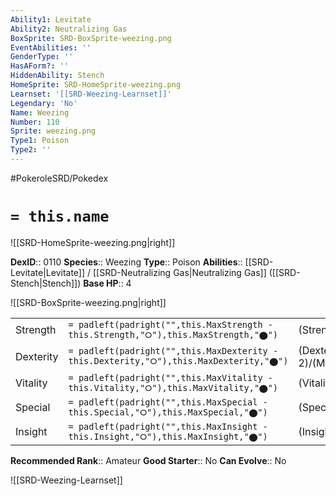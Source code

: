 ```yaml
---
Ability1: Levitate
Ability2: Neutralizing Gas
BoxSprite: SRD-BoxSprite-weezing.png
EventAbilities: ''
GenderType: ''
HasAForm?: ''
HiddenAbility: Stench
HomeSprite: SRD-HomeSprite-weezing.png
Learnset: '[[SRD-Weezing-Learnset]]'
Legendary: 'No'
Name: Weezing
Number: 110
Sprite: weezing.png
Type1: Poison
Type2: ''
---
```


#PokeroleSRD/Pokedex

# `= this.name`

![[SRD-HomeSprite-weezing.png|right]]

**DexID**:: 0110
**Species**:: Weezing
**Type**:: Poison
**Abilities**:: [[SRD-Levitate|Levitate]] / [[SRD-Neutralizing Gas|Neutralizing Gas]] ([[SRD-Stench|Stench]])
**Base HP**:: 4

![[SRD-BoxSprite-weezing.png|right]]

|           |                                                                                        |                                          |
| --------- | -------------------------------------------------------------------------------------- | ---------------------------------------- |
| Strength  | `= padleft(padright("",this.MaxStrength - this.Strength,"⭘"),this.MaxStrength,"⬤")`    | (Strength::2)/(MaxStrength::5)   |
| Dexterity | `= padleft(padright("",this.MaxDexterity - this.Dexterity,"⭘"),this.MaxDexterity,"⬤")` | (Dexterity:: 2)/(MaxDexterity::4) |
| Vitality  | `= padleft(padright("",this.MaxVitality - this.Vitality,"⭘"),this.MaxVitality,"⬤")`    | (Vitality::3)/(MaxVitality::7)   |
| Special   | `= padleft(padright("",this.MaxSpecial - this.Special,"⭘"),this.MaxSpecial,"⬤")`       | (Special::2)/(MaxSpecial::5)     |
| Insight   | `= padleft(padright("",this.MaxInsight - this.Insight,"⭘"),this.MaxInsight,"⬤")`       | (Insight::2)/(MaxInsight::5)     |

**Recommended Rank**:: Amateur
**Good Starter**:: No
**Can Evolve**:: No

![[SRD-Weezing-Learnset]]